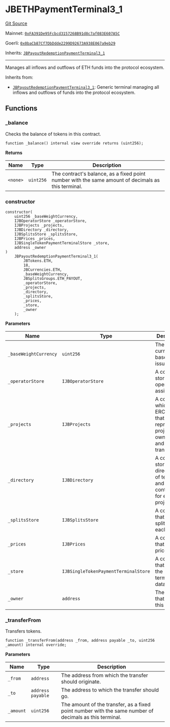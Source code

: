 # JBETHPaymentTerminal3_1

[Git Source](https://github.com/jbx-protocol/juice-contracts-v3/blob/48fe7091a30761fa42ce394c68aad2fcf639ea53/contracts/JBETHPaymentTerminal3_1.sol)

Mainnet: [`0xFA391De95Fcbcd3157268B91d8c7af083E607A5C`](https://etherscan.io/address/0xFA391De95Fcbcd3157268B91d8c7af083E607A5C)

Goerli: [`0x0baCb87Cf7DbDdde2299D92673A938E067a9eb29`](https://goerli.etherscan.io/address/0x0baCb87Cf7DbDdde2299D92673A938E067a9eb29)

Inherits: [`JBPayoutRedemptionPaymentTerminal3_1`](/dev/api/contracts/or-payment-terminals/or-abstract/jbpayoutredemptionpaymentterminal3_1/)

---

Manages all inflows and outflows of ETH funds into the protocol ecosystem.

Inherits from:

- [`JBPayoutRedemptionPaymentTerminal3_1`](/dev/api/contracts/or-payment-terminals/or-abstract/jbpayoutredemptionpaymentterminal3_1/): Generic terminal managing all inflows and outflows of funds into the protocol ecosystem.

## Functions

### _balance

Checks the balance of tokens in this contract.

```solidity
function _balance() internal view override returns (uint256);
```

**Returns**

|Name|Type|Description|
|----|----|-----------|
|`<none>`|`uint256`|The contract's balance, as a fixed point number with the same amount of decimals as this terminal.|

### constructor

```solidity
constructor(
    uint256 _baseWeightCurrency,
    IJBOperatorStore _operatorStore,
    IJBProjects _projects,
    IJBDirectory _directory,
    IJBSplitsStore _splitsStore,
    IJBPrices _prices,
    IJBSingleTokenPaymentTerminalStore _store,
    address _owner
)
    JBPayoutRedemptionPaymentTerminal3_1(
        JBTokens.ETH,
        18,
        JBCurrencies.ETH,
        _baseWeightCurrency,
        JBSplitsGroups.ETH_PAYOUT,
        _operatorStore,
        _projects,
        _directory,
        _splitsStore,
        _prices,
        _store,
        _owner
    );
```

**Parameters**

|Name|Type|Description|
|----|----|-----------|
|`_baseWeightCurrency`|`uint256`|The currency to base token issuance on.|
|`_operatorStore`|`IJBOperatorStore`|A contract storing operator assignments.|
|`_projects`|`IJBProjects`|A contract which mints ERC-721's that represent project ownership and transfers.|
|`_directory`|`IJBDirectory`|A contract storing directories of terminals and controllers for each project.|
|`_splitsStore`|`IJBSplitsStore`|A contract that stores splits for each project.|
|`_prices`|`IJBPrices`|A contract that exposes price feeds.|
|`_store`|`IJBSingleTokenPaymentTerminalStore`|A contract that stores the terminal's data.|
|`_owner`|`address`|The address that will own this contract.|

### _transferFrom

Transfers tokens.

```solidity
function _transferFrom(address _from, address payable _to, uint256 _amount) internal override;
```

**Parameters**

|Name|Type|Description|
|----|----|-----------|
|`_from`|`address`|The address from which the transfer should originate.|
|`_to`|`address payable`|The address to which the transfer should go.|
|`_amount`|`uint256`|The amount of the transfer, as a fixed point number with the same number of decimals as this terminal.|
